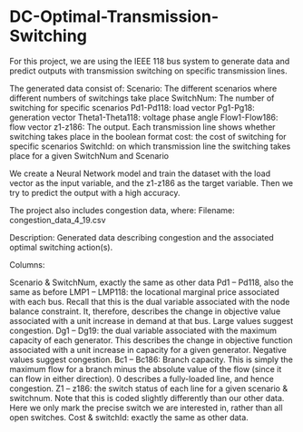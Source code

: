 # DC-Optimal-Transmission-Switching

For this project, we are using the IEEE 118 bus system to generate data and predict outputs with transmission switching on specific transmission lines. 

The generated data consist of:
Scenario: The different scenarios where different numbers of switchings take place
SwitchNum: The number of switching for specific scenarios
Pd1-Pd118: load vector
Pg1-Pg18: generation vector
Theta1-Theta118: voltage phase angle
Flow1-Flow186: flow vector
z1-z186: The output. Each transmission line shows whether switching takes place in the boolean format
cost: the cost of switching for specific scenarios
SwitchId: on which transmission line the switching takes place for a given SwitchNum and Scenario

We create a Neural Network model and train the dataset with the load vector as the input variable, and the z1-z186 as the target variable. Then we try to predict the output with a high accuracy.

The project also includes congestion data, where:
Filename: congestion_data_4_19.csv

 

Description: Generated data describing congestion and the associated optimal switching action(s).

Columns:

Scenario & SwitchNum, exactly the same as other data
Pd1 – Pd118, also the same as before
LMP1 – LMP118: the locational marginal price associated with each bus. Recall that this is the dual variable associated with the node balance constraint. It, therefore, describes the change in objective value associated with a unit increase in demand at that bus. Large values suggest congestion.
Dg1 – Dg19: the dual variable associated with the maximum capacity of each generator. This describes the change in objective function associated with a unit increase in capacity for a given generator. Negative values suggest congestion.
Bc1 – Bc186: Branch capacity. This is simply the maximum flow for a branch minus the absolute value of the flow (since it can flow in either direction). 0 describes a fully-loaded line, and hence congestion.
Z1 – z186: the switch status of each line for a given scenario & switchnum. Note that this is coded slightly differently than our other data. Here we only mark the precise switch we are interested in, rather than all open switches.
Cost & switchId: exactly the same as other data.

